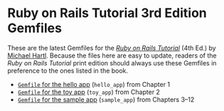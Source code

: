 # Ruby on Rails Tutorial 3rd Edition Gemfiles

These are the latest Gemfiles for the [*Ruby on Rails Tutorial*](http://railstutorial.org/book) (4th Ed.) by [Michael Hartl](http://michaelhartl.com/). Because the files here are easy to update, readers of the *Ruby on Rails Tutorial* print edition should always use these Gemfiles in preference to the ones listed in the book.

* [`Gemfile` for the hello app](https://github.com/mhartl/rails_tutorial_3rd_edition_gemfiles/blob/master/hello_app/Gemfile) (`hello_app`) from Chapter 1
* [`Gemfile` for the toy app](https://github.com/mhartl/rails_tutorial_3rd_edition_gemfiles/blob/master/toy_app/Gemfile) (`toy_app`) from Chapter 2
* [`Gemfile` for the sample app](https://github.com/mhartl/rails_tutorial_3rd_edition_gemfiles/blob/master/sample_app/Gemfile) (`sample_app`) from Chapters 3–12
